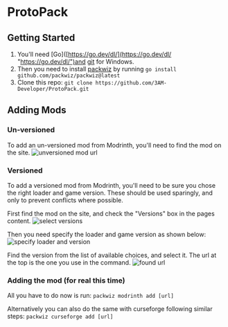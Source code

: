 
# ProtoPack

## Getting Started

1. You'll need [Go]([https://go.dev/dl/](https://go.dev/dl/ "https://go.dev/dl/")and [git](https://git-scm.com/) for Windows.
3. Then you need to install [packwiz](https://github.com/packwiz/packwiz) by running `go install github.com/packwiz/packwiz@latest`
4. Clone this repo: `git clone https://github.com/3AM-Developer/ProtoPack.git`


## Adding Mods

### Un-versioned 
To add an un-versioned mod from Modrinth, you'll need to find the mod on the site.
![unversioned mod url](unversioned_mod.png)

### Versioned
To add a versioned mod from Modrinth, you'll need to be sure you chose the right loader and game version. These should be used sparingly, and only to prevent conflicts where possible.

First find the mod on the site, and check the "Versions" box in the pages content.
![select versions](select_versions.png)

Then you need specify the loader and game version as shown below:
![specify loader and version](specify_loader_and_gameversion.png)

Find the version from the list of available choices, and select it. The url at the top is the one you use in the command.
![found url](versioned_mod.png)

### Adding the mod (for real this time)
All you have to do now is run:
`packwiz modrinth add [url]`

Alternatively you can also do the same with curseforge following similar steps:
`packwiz curseforge add [url]`